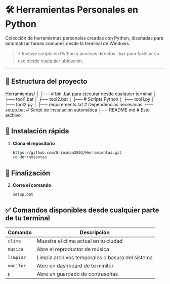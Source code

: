# 🛠️ Herramientas Personales en Python

Colección de herramientas personales creadas con Python, diseñadas para automatizar tareas comunes desde la terminal de Windows. 

> ⚡ Incluye scripts en Python y accesos directos `.bat` para facilitar su uso desde cualquier ubicación.

---

## 📁 Estructura del proyecto

Herramientas/
│
├── # bin .bat para ejecutar desde cualquier terminal
│ ├── tool1.bat
│ ├── tool2.bat
│
├── # Scripts Python 
│ ├── tool1.py
│ ├── tool2.py
│
├── requirements.txt # Dependencias necesarias
├── setup.bat # Script de instalación automática
├── README.md # Este archivo

## 🚀 Instalación rápida

1. **Clona el repositorio**
   ```bash
   https://github.com/Griezman2003/Herramientas.git
   cd Herramientas


## 🚀 Finalización

2. **Corre el comando**
   ```bash
   setup.bat


## ✅ Comandos disponibles desde cualquier parte de tu terminal

| Comando   | Descripción                                |
|-----------|--------------------------------------------|
| `clima`   | Muestra el clima actual en tu ciudad       |
| `musica`  | Abre el reproductor de música              |
| `limpiar` | Limpia archivos temporales o basura del sistema |
| `monitor` | Abre un dashboard de tu minitor              |
| `p`  | Abre un guardado de contraseñas               |
